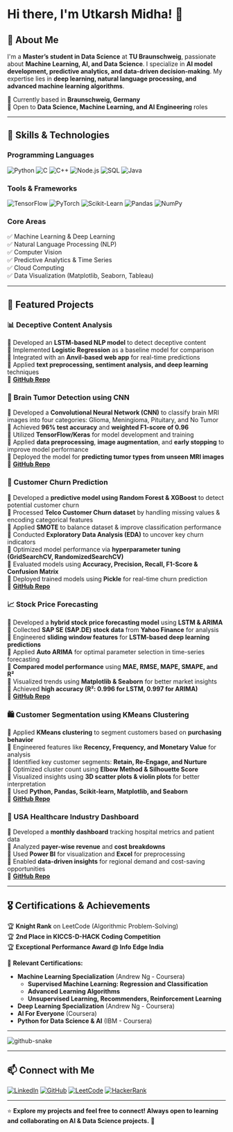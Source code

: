 # Hi there, I'm Utkarsh Midha! 👋

## 🚀 About Me
I'm a **Master’s student in Data Science** at **TU Braunschweig**, passionate about **Machine Learning, AI, and Data Science**. I specialize in **AI model development, predictive analytics, and data-driven decision-making**. My expertise lies in **deep learning, natural language processing, and advanced machine learning algorithms**.

📍 Currently based in **Braunschweig, Germany**  
🎯 Open to **Data Science, Machine Learning, and AI Engineering** roles

---

## 🔧 Skills & Technologies

### Programming Languages
![Python](https://img.shields.io/badge/Python-3776AB?style=flat&logo=python&logoColor=white)
![C](https://img.shields.io/badge/C-00599C?style=flat&logo=c&logoColor=white)
![C++](https://img.shields.io/badge/C%2B%2B-00599C?style=flat&logo=c%2B%2B&logoColor=white)
![Node.js](https://img.shields.io/badge/Node.js-339933?style=flat&logo=node.js&logoColor=white)
![SQL](https://img.shields.io/badge/SQL-4479A1?style=flat&logo=postgresql&logoColor=white)
![Java](https://img.shields.io/badge/Java-007396?style=flat&logo=java&logoColor=white)

### Tools & Frameworks
![TensorFlow](https://img.shields.io/badge/TensorFlow-FF6F00?style=flat&logo=tensorflow&logoColor=white)
![PyTorch](https://img.shields.io/badge/PyTorch-EE4C2C?style=flat&logo=pytorch&logoColor=white)
![Scikit-Learn](https://img.shields.io/badge/Scikit%20Learn-F7931E?style=flat&logo=scikit-learn&logoColor=white)
![Pandas](https://img.shields.io/badge/Pandas-150458?style=flat&logo=pandas&logoColor=white)
![NumPy](https://img.shields.io/badge/NumPy-013243?style=flat&logo=numpy&logoColor=white)

### Core Areas
✅ Machine Learning & Deep Learning  
✅ Natural Language Processing (NLP)  
✅ Computer Vision  
✅ Predictive Analytics & Time Series  
✅ Cloud Computing  
✅ Data Visualization (Matplotlib, Seaborn, Tableau)  

---

## 📌 Featured Projects

### **📊 Deceptive Content Analysis**  
🔹 Developed an **LSTM-based NLP model** to detect deceptive content  
🔹 Implemented **Logistic Regression** as a baseline model for comparison <br>
🔹 Integrated with an **Anvil-based web app** for real-time predictions  
🔹 Applied **text preprocessing, sentiment analysis, and deep learning** techniques  
🔗 **[GitHub Repo](https://github.com/UtkarshMidha/Deceptive_Content_Analysis_using_LSTM_and_Logistic_Regression/)**

### **🧠 Brain Tumor Detection using CNN**  
🔹 Developed a **Convolutional Neural Network (CNN)** to classify brain MRI images into four categories: Glioma, Meningioma, Pituitary, and No Tumor  
🔹 Achieved **96% test accuracy** and **weighted F1-score of 0.96**  
🔹 Utilized **TensorFlow/Keras** for model development and training  
🔹 Applied **data preprocessing**, **image augmentation**, and **early stopping** to improve model performance  
🔹 Deployed the model for **predicting tumor types from unseen MRI images**  
🔗 **[GitHub Repo](https://github.com/UtkarshMidha/TumorNet-Brain_Tumor_Detection_with_CNN)**  

### **🔎 Customer Churn Prediction**  
🔹 Developed a **predictive model using Random Forest & XGBoost** to detect potential customer churn  
🔹 Processed **Telco Customer Churn dataset** by handling missing values & encoding categorical features  
🔹 Applied **SMOTE** to balance dataset & improve classification performance  
🔹 Conducted **Exploratory Data Analysis (EDA)** to uncover key churn indicators  
🔹 Optimized model performance via **hyperparameter tuning (GridSearchCV, RandomizedSearchCV)**  
🔹 Evaluated models using **Accuracy, Precision, Recall, F1-Score & Confusion Matrix**  
🔹 Deployed trained models using **Pickle** for real-time churn prediction<br>
🔗 **[GitHub Repo](https://github.com/UtkarshMidha/Customer_Churn_Prediction)**

### **📈 Stock Price Forecasting**  
🔹 Developed a **hybrid stock price forecasting model** using **LSTM & ARIMA**  
🔹 Collected **SAP SE (SAP.DE) stock data** from **Yahoo Finance** for analysis  
🔹 Engineered **sliding window features** for **LSTM-based deep learning predictions**  
🔹 Applied **Auto ARIMA** for optimal parameter selection in time-series forecasting  
🔹 **Compared model performance** using **MAE, RMSE, MAPE, SMAPE, and R²**  
🔹 Visualized trends using **Matplotlib & Seaborn** for better market insights  
🔹 Achieved **high accuracy (R²: 0.996 for LSTM, 0.997 for ARIMA)** <br>
🔗 **[GitHub Repo](https://github.com/UtkarshMidha/Stock_Price_Prediction_using_LSTM_and_ARIMA)**

### **🛍️ Customer Segmentation using KMeans Clustering**
🔹 Applied **KMeans clustering** to segment customers based on **purchasing behavior**  
🔹 Engineered features like **Recency, Frequency, and Monetary Value** for analysis  
🔹 Identified key customer segments: **Retain, Re-Engage, and Nurture**  
🔹 Optimized cluster count using **Elbow Method & Silhouette Score**  
🔹 Visualized insights using **3D scatter plots & violin plots** for better interpretation  
🔹 Used **Python, Pandas, Scikit-learn, Matplotlib, and Seaborn**  <br>
🔗 **[GitHub Repo](https://github.com/UtkarshMidha/Customer_Segmentation_using_KMeans_Clustering)**

### **🏥 USA Healthcare Industry Dashboard**  
🔹 Developed a **monthly dashboard** tracking hospital metrics and patient data  
🔹 Analyzed **payer-wise revenue** and **cost breakdowns**  
🔹 Used **Power BI** for visualization and **Excel** for preprocessing  
🔹 Enabled **data-driven insights** for regional demand and cost-saving opportunities  
🔗 **[GitHub Repo](https://github.com/UtkarshMidha/USA_Healthcare_Industry_Dashboard)**

---

## 🎖️ Certifications & Achievements

🏆 **Knight Rank** on LeetCode (Algorithmic Problem-Solving)  
🏆 **2nd Place in KICCS-D-HACK Coding Competition**  
🏆 **Exceptional Performance Award @ Info Edge India**  

📜 **Relevant Certifications:**
- **Machine Learning Specialization** (Andrew Ng - Coursera)
  - **Supervised Machine Learning: Regression and Classification** 
  - **Advanced Learning Algorithms** 
  - **Unsupervised Learning, Recommenders, Reinforcement Learning** 
- **Deep Learning Specialization** (Andrew Ng - Coursera)
- **AI For Everyone** (Coursera)
- **Python for Data Science & AI** (IBM - Coursera)

---
<picture>
  <source media="(prefers-color-scheme: dark)" srcset="https://raw.githubusercontent.com/tobiasmeyhoefer/tobiasmeyhoefer/output/github-snake-dark.svg" />
  <source media="(prefers-color-scheme: light)" srcset="https://raw.githubusercontent.com/tobiasmeyhoefer/tobiasmeyhoefer/output/github-snake.svg" />
  <img alt="github-snake" src="https://raw.githubusercontent.com/tobiasmeyhoefer/tobiasmeyhoefer/output/github-snake.svg" />
</picture>

---

## 📫 Connect with Me

[![LinkedIn](https://img.shields.io/badge/LinkedIn-0A66C2?style=flat&logo=linkedin&logoColor=white)](https://www.linkedin.com/in/utkarsh-midha/)
[![GitHub](https://img.shields.io/badge/GitHub-181717?style=flat&logo=github&logoColor=white)](https://github.com/UtkarshMidha)
[![LeetCode](https://img.shields.io/badge/LeetCode-FFA116?style=flat&logo=leetcode&logoColor=white)](https://leetcode.com/u/utkarshmidha23/)
[![HackerRank](https://img.shields.io/badge/HackerRank-2EC866?style=flat&logo=hackerrank&logoColor=white)](https://www.hackerrank.com/Utkarsh_Midha)

---

⭐ **Explore my projects and feel free to connect! Always open to learning and collaborating on AI & Data Science projects.** 🚀
